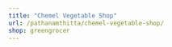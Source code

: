 ```yaml
---
title: "Chemel Vegetable Shop"
url: /pathanamthitta/chemel-vegetable-shop/
shop: greengrocer
---
```

